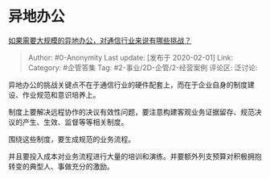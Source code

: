 # 异地办公
[如果需要大规模的异地办公，对通信行业来说有哪些挑战？](https://www.zhihu.com/question/367934259/answer/992703951)

> Author: #0-Anonymity
> Last update: [发布于 2020-02-01]
> Link:
> Category: #企管答集
> Tag: #2-事业/2D-企管/2-经营案例
> 评论区:
> 泛讨论:

异地办公的挑战关键点不在于通信行业的硬件配套上，而在于企业自身的制度建设、作业规范和意识培养上。

制度上要解决远程协作的决议有效性问题，要注意构建客观业务证据留存、规范决议的产生、生效、监督等等相关制度。

围绕这些制度，要生成规范的业务流程。

并且要投入成本对业务流程进行大量的培训和演练。并要额外列支预算对积极拥抱转变的典型人、事做充分的激励。
